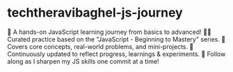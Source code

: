 # techtheravibaghel-js-journey
 🚀 A hands-on JavaScript learning journey from basics to advanced! 👨‍💻 Curated practice based on the "JavaScript - Beginning to Mastery" series. 🧠 Covers core concepts, real-world problems, and mini-projects. 
 🔄 Continuously updated to reflect progress, learnings &amp; experiments.  📌 Follow along as I sharpen my JS skills one commit at a time!
